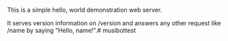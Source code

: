 This is a simple hello, world demonstration web server.

It serves version information on /version and answers any other request like /name by saying "Hello, name!".# musibottest
